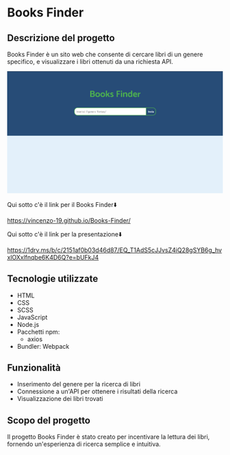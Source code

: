 <h1>Books Finder</h1>

<h2>Descrizione del progetto</h2>
<p>Books Finder è un sito web che consente di cercare libri di un genere specifico, e visualizzare i libri ottenuti da una richiesta API.</p>

<img src="/src/img/screenshotBooksFinder.png" alt="Screenshot Books Finder">

<p>Qui sotto c'è il link per il Books Finder⬇️</p>

https://vincenzo-19.github.io/Books-Finder/

<p>Qui sotto c'è il link per la presentazione⬇️</p>

https://1drv.ms/b/c/2151af0b03d46d87/EQ_T1AdS5cJJvsZ4iQ28gSYB6g_hvxlOXxlfnqbe6K4D6Q?e=bUFkJ4

<h2>Tecnologie utilizzate</h2>

<ul>
    <li>HTML</li>
    <li>CSS</li>
    <li>SCSS</li>
    <li>JavaScript</li>
    <li>Node.js</li>
    <li>Pacchetti npm:
        <ul>
            <li>axios</li>
        </ul>
    </li>
    <li>Bundler: Webpack</li>
</ul>

<h2>Funzionalità</h2>

<ul>
    <li>Inserimento del genere per la ricerca di libri</li>
    <li>Connessione a un'API per ottenere i risultati della ricerca</li>
    <li>Visualizzazione dei libri trovati</li>
</ul>

<h2>Scopo del progetto</h2>

<p>Il progetto Books Finder è stato creato per incentivare la lettura dei libri, fornendo un'esperienza di ricerca semplice e intuitiva.</p>
